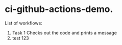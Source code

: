# ci-github-actions-demo.

List of workflows:
1. Task 1
  Checks out the code and prints a message
2. test 123
